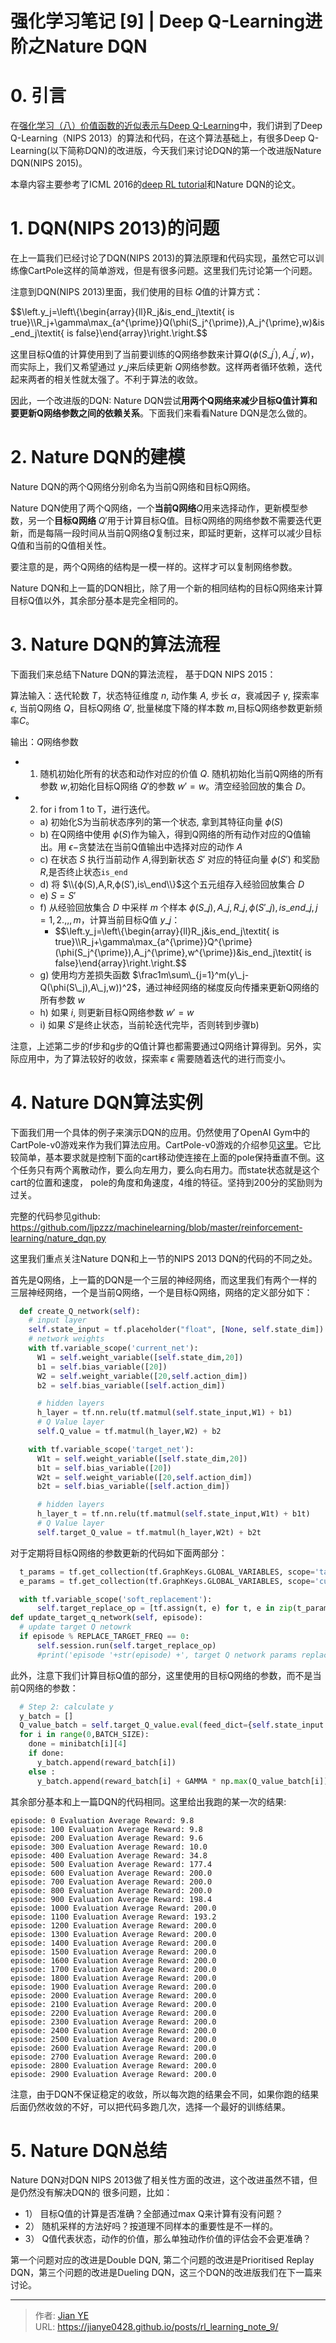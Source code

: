 # 强化学习笔记 [9] | Deep Q-Learning进阶之Nature DQN


# 0. 引言

在[强化学习（八）价值函数的近似表示与Deep Q-Learning](https://www.cnblogs.com/pinard/p/9714655.html)中，我们讲到了Deep Q-Learning（NIPS 2013）的算法和代码，在这个算法基础上，有很多Deep Q-Learning(以下简称DQN)的改进版，今天我们来讨论DQN的第一个改进版Nature DQN(NIPS 2015)。

本章内容主要参考了ICML 2016的[deep RL tutorial](https://icml.cc/2016/tutorials/deep_rl_tutorial.pdf)和Nature DQN的论文。

# 1. DQN(NIPS 2013)的问题

在上一篇我们已经讨论了DQN(NIPS 2013)的算法原理和代码实现，虽然它可以训练像CartPole这样的简单游戏，但是有很多问题。这里我们先讨论第一个问题。

注意到DQN(NIPS 2013)里面，我们使用的目标 $Q$值的计算方式：

$$\left.y\_j=\left\\{\begin{array}{ll}R\_j&is\_end\_j\textit{ is true}\\\\R\_j+\gamma\max\_{a^{\prime}}Q(\phi(S\_j^{\prime}),A\_j^{\prime},w)&is\_end\_j\textit{ is false}\end{array}\right.\right.$$

这里目标Q值的计算使用到了当前要训练的Q网络参数来计算$Q(\phi(S\_j^{\prime}),A\_j^{\prime},w)$，而实际上，我们又希望通过 $y\_j$来后续更新 $Q$网络参数。这样两者循环依赖，迭代起来两者的相关性就太强了。不利于算法的收敛。

因此，一个改进版的DQN: Nature DQN尝试**用两个Q网络来减少目标Q值计算和要更新Q网络参数之间的依赖关系**。下面我们来看看Nature DQN是怎么做的。

# 2. Nature DQN的建模

Nature DQN的两个Q网络分别命名为当前Q网络和目标Q网络。

Nature DQN使用了两个Q网络，一个**当前Q网络**$Q$用来选择动作，更新模型参数，另一个**目标Q网络** $Q'$用于计算目标Q值。目标Q网络的网络参数不需要迭代更新，而是每隔一段时间从当前Q网络$Q$复制过来，即延时更新，这样可以减少目标Q值和当前的Q值相关性。

要注意的是，两个Q网络的结构是一模一样的。这样才可以复制网络参数。

Nature DQN和上一篇的DQN相比，除了用一个新的相同结构的目标Q网络来计算目标Q值以外，其余部分基本是完全相同的。

# 3. Nature DQN的算法流程

下面我们来总结下Nature DQN的算法流程， 基于DQN NIPS 2015：

算法输入：迭代轮数 $T$，状态特征维度 $n$, 动作集 $A$, 步长 $α$，衰减因子 $γ$, 探索率 $ϵ$, 当前Q网络 $Q$，目标Q网络 $Q'$, 批量梯度下降的样本数 $m$,目标Q网络参数更新频率$C$。

输出：$Q$网络参数
  - 1. 随机初始化所有的状态和动作对应的价值 $Q$. 随机初始化当前Q网络的所有参数 $w$,初始化目标Q网络 $Q'$的参数 $w'=w$。清空经验回放的集合 $D$。
  - 2. for i from 1 to T，进行迭代。
    - a) 初始化S为当前状态序列的第一个状态, 拿到其特征向量 $ϕ(S)$
    - b) 在Q网络中使用 $ϕ(S)$作为输入，得到Q网络的所有动作对应的Q值输出。用 $ϵ−$贪婪法在当前Q值输出中选择对应的动作 $A$
    - c) 在状态 $S$ 执行当前动作 $A$,得到新状态 $S'$ 对应的特征向量 $ϕ(S')$ 和奖励 $R$,是否终止状态`is_end`
    - d) 将 $\\{ϕ(S),A,R,ϕ(S′),is\_end\\}$这个五元组存入经验回放集合 $D$
    - e) $S=S'$
    - f) 从经验回放集合 $D$ 中采样 $m$ 个样本 ${ϕ(S\_j),A\_j,R\_j,ϕ(S'\_j),is\_end\_j},j=1,2.,,,m$，计算当前目标Q值 $y\_j$：
      - $$\left.y\_j=\left\\{\begin{array}{ll}R\_j&is\_end\_j\textit{ is true}\\\\R\_j+\gamma\max\_{a^{\prime}}Q^{\prime}(\phi(S\_j^{\prime}),A\_j^{\prime},w^{\prime})&is\_end\_j\textit{ is false}\end{array}\right.\right.$$
    - g) 使用均方差损失函数 $\frac1m\sum\_{j=1}^m(y\_j-Q(\phi(S\_j),A\_j,w))^2$，通过神经网络的梯度反向传播来更新Q网络的所有参数 $w$
    - h) 如果 $i%C=1$, 则更新目标Q网络参数 $w'=w$
    - i) 如果 $S'$是终止状态，当前轮迭代完毕，否则转到步骤b)

注意，上述第二步的f步和g步的Q值计算也都需要通过Q网络计算得到。另外，实际应用中，为了算法较好的收敛，探索率 $ϵ$ 需要随着迭代的进行而变小。

# 4. Nature DQN算法实例

下面我们用一个具体的例子来演示DQN的应用。仍然使用了OpenAI Gym中的CartPole-v0游戏来作为我们算法应用。CartPole-v0游戏的介绍参见[这里](https://github.com/openai/gym/wiki/CartPole-v0)。它比较简单，基本要求就是控制下面的cart移动使连接在上面的pole保持垂直不倒。这个任务只有两个离散动作，要么向左用力，要么向右用力。而state状态就是这个cart的位置和速度， pole的角度和角速度，4维的特征。坚持到200分的奖励则为过关。

完整的代码参见github: https://github.com/ljpzzz/machinelearning/blob/master/reinforcement-learning/nature_dqn.py

这里我们重点关注Nature DQN和上一节的NIPS 2013 DQN的代码的不同之处。

首先是Q网络，上一篇的DQN是一个三层的神经网络，而这里我们有两个一样的三层神经网络，一个是当前Q网络，一个是目标Q网络，网络的定义部分如下：


```python
  def create_Q_network(self):
    # input layer
    self.state_input = tf.placeholder("float", [None, self.state_dim])
    # network weights
    with tf.variable_scope('current_net'):
      W1 = self.weight_variable([self.state_dim,20])
      b1 = self.bias_variable([20])
      W2 = self.weight_variable([20,self.action_dim])
      b2 = self.bias_variable([self.action_dim])

      # hidden layers
      h_layer = tf.nn.relu(tf.matmul(self.state_input,W1) + b1)
      # Q Value layer
      self.Q_value = tf.matmul(h_layer,W2) + b2

    with tf.variable_scope('target_net'):
      W1t = self.weight_variable([self.state_dim,20])
      b1t = self.bias_variable([20])
      W2t = self.weight_variable([20,self.action_dim])
      b2t = self.bias_variable([self.action_dim])

      # hidden layers
      h_layer_t = tf.nn.relu(tf.matmul(self.state_input,W1t) + b1t)
      # Q Value layer
      self.target_Q_value = tf.matmul(h_layer,W2t) + b2t
```

对于定期将目标Q网络的参数更新的代码如下面两部分：

```python
  t_params = tf.get_collection(tf.GraphKeys.GLOBAL_VARIABLES, scope='target_net')
  e_params = tf.get_collection(tf.GraphKeys.GLOBAL_VARIABLES, scope='current_net')

  with tf.variable_scope('soft_replacement'):
      self.target_replace_op = [tf.assign(t, e) for t, e in zip(t_params, e_params)]
def update_target_q_network(self, episode):
  # update target Q netowrk
  if episode % REPLACE_TARGET_FREQ == 0:
      self.session.run(self.target_replace_op)
      #print('episode '+str(episode) +', target Q network params replaced!')
```

此外，注意下我们计算目标Q值的部分，这里使用的目标Q网络的参数，而不是当前Q网络的参数：

```python
  # Step 2: calculate y
  y_batch = []
  Q_value_batch = self.target_Q_value.eval(feed_dict={self.state_input:next_state_batch})
  for i in range(0,BATCH_SIZE):
    done = minibatch[i][4]
    if done:
      y_batch.append(reward_batch[i])
    else :
      y_batch.append(reward_batch[i] + GAMMA * np.max(Q_value_batch[i]))
```
其余部分基本和上一篇DQN的代码相同。这里给出我跑的某一次的结果:
```shell
episode: 0 Evaluation Average Reward: 9.8
episode: 100 Evaluation Average Reward: 9.8
episode: 200 Evaluation Average Reward: 9.6
episode: 300 Evaluation Average Reward: 10.0
episode: 400 Evaluation Average Reward: 34.8
episode: 500 Evaluation Average Reward: 177.4
episode: 600 Evaluation Average Reward: 200.0
episode: 700 Evaluation Average Reward: 200.0
episode: 800 Evaluation Average Reward: 200.0
episode: 900 Evaluation Average Reward: 198.4
episode: 1000 Evaluation Average Reward: 200.0
episode: 1100 Evaluation Average Reward: 193.2
episode: 1200 Evaluation Average Reward: 200.0
episode: 1300 Evaluation Average Reward: 200.0
episode: 1400 Evaluation Average Reward: 200.0
episode: 1500 Evaluation Average Reward: 200.0
episode: 1600 Evaluation Average Reward: 200.0
episode: 1700 Evaluation Average Reward: 200.0
episode: 1800 Evaluation Average Reward: 200.0
episode: 1900 Evaluation Average Reward: 200.0
episode: 2000 Evaluation Average Reward: 200.0
episode: 2100 Evaluation Average Reward: 200.0
episode: 2200 Evaluation Average Reward: 200.0
episode: 2300 Evaluation Average Reward: 200.0
episode: 2400 Evaluation Average Reward: 200.0
episode: 2500 Evaluation Average Reward: 200.0
episode: 2600 Evaluation Average Reward: 200.0
episode: 2700 Evaluation Average Reward: 200.0
episode: 2800 Evaluation Average Reward: 200.0
episode: 2900 Evaluation Average Reward: 200.0
```
注意，由于DQN不保证稳定的收敛，所以每次跑的结果会不同，如果你跑的结果后面仍然收敛的不好，可以把代码多跑几次，选择一个最好的训练结果。

# 5. Nature DQN总结

Nature DQN对DQN NIPS 2013做了相关性方面的改进，这个改进虽然不错，但是仍然没有解决DQN的 很多问题，比如：
  - 1） 目标Q值的计算是否准确？全部通过max Q来计算有没有问题？
  - 2） 随机采样的方法好吗？按道理不同样本的重要性是不一样的。
  - 3） Q值代表状态，动作的价值，那么单独动作价值的评估会不会更准确？

第一个问题对应的改进是Double DQN, 第二个问题的改进是Prioritised Replay DQN，第三个问题的改进是Dueling DQN，这三个DQN的改进版我们在下一篇来讨论。


---

> 作者: [Jian YE](https://github.com/jianye0428)  
> URL: https://jianye0428.github.io/posts/rl_learning_note_9/  

